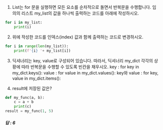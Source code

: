 1. List는 for 문을 실행하면 모든 요소를 순차적으로 돌면서 반복문을 수행합니다.
  임의의 리스트 my_list의 값을 하나씩 출력하는 코드를 아래에 작성하시오.

```python
for i in my_list:
    print(i)
```



2. 위에 작성한 코드를 인덱스(index) 값과 함께 출력하는 코드로 변경하시오.

```python
for i in range(len(my_list)):
    print(f'{i} '+ my_list[i])
```



3. 딕셔너리는 key, value로 구성되어 있습니다. 따라서, 딕셔너리 my_dict 각각의 상
   황에 따라 반복문을 수행할 수 있도록 빈칸을 채우시오.
   key : for key in my_dict.keys():
   value : for value in my_dict.values():
   key와 value : for key, value in my_dict.items():





4. result에 저장된 값은?

```python
def my_func(a, b):
    c = a + b
	print(c)
result = my_func(1, 5)
```

##### 답 : 6